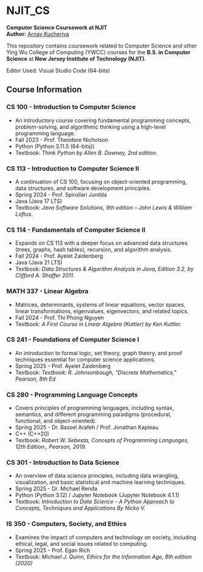 # NJIT_CS
**Computer Science Coursework at NJIT**  
**Author:** [Arnav Kucheriya](https://arnavkucheriya.github.io/Portfolio/)

This repository contains coursework related to Computer Science and other Ying Wu College of Computing (YWCC) courses for the **B.S. in Computer Science** at **New Jersey Institute of Technology (NJIT)**.

Editor Used: Visual Studio Code (64-bits)

## Course Information

### CS 100 - Introduction to Computer Science
- An introductory course covering fundamental programming concepts, problem-solving, and algorithmic thinking using a high-level programming language.
- Fall 2023 - Prof. Theodore Nicholson
- Python (Python 3.11.5 (64-bits))
- Textbook: _Think Python by Allen B. Downey, 2nd edition._

### CS 113 - Introduction to Computer Science II
- A continuation of CS 100, focusing on object-oriented programming, data structures, and software development principles.
- Spring 2024 - Prof. Spirollari Junilda
- Java (Java 17 LTS)
- Textbook: _Java Software Solutions, 9th edition – John Lewis & William Loftus_.

### CS 114 - Fundamentals of Computer Science II
- Expands on CS 113 with a deeper focus on advanced data structures (trees, graphs, hash tables), recursion, and algorithm analysis.
- Fall 2024 - Prof. Ayelet Zaidenberg
- Java (Java 21 LTS)
- Textbook: _Data Structures & Algorithm Analysis in Java, Edition 3.2, by Clifford
A. Shaffer 2011._

### MATH 337 - Linear Algebra
- Matrices, determinants, systems of linear equations, vector spaces, linear 
transformations, eigenvalues, eigenvectors, and related topics.
- Fall 2024 - Prof. Thi Phong Nguyen
- Textbook: _A First Course in Linear Algebra (Kuttler) by Ken Kuttler._

### CS 241 - Foundations of Computer Science I
- An introduction to formal logic, set theory, graph theory, and proof techniques essential for computer science applications.
- Spring 2025 - Prof. Ayelet Zaidenberg
- Textbook: _Textbook: R. Johnsonbaugh, "Discrete Mathematics," Pearson, 8th Ed_

### CS 280 - Programming Language Concepts
- Covers principles of programming languages, including syntax, semantics, and different programming paradigms (procedural, functional, and object-oriented).
- Spring 2025 - Dr. Bassel Arafeh / Prof. Jonathan Kapleau
- C++ (C++20)
- Textbook: _Robert W. Sebesta, Concepts of Programming Languages, 12th Edition., Pearson, 2019._

### CS 301 - Introduction to Data Science
- An overview of data science principles, including data wrangling, visualization, and basic statistical and machine learning techniques.
- Spring 2025 - Dr. Michael Renda
- Python (Python 3.12) / Jupyter Notebook (Jupyter Notebook 4.1.1)
- Textbook: _Introduction to Data Science - A Python Approach to Concepts, Techniques and Applications By Nicko V._

### IS 350 - Computers, Society, and Ethics
- Examines the impact of computers and technology on society, including ethical, legal, and social issues related to computing.
- Spring 2025 - Prof. Egan Rich
- Textbook: _Michael J. Quinn, Ethics for the Information Age, 8th edition (2020)_
